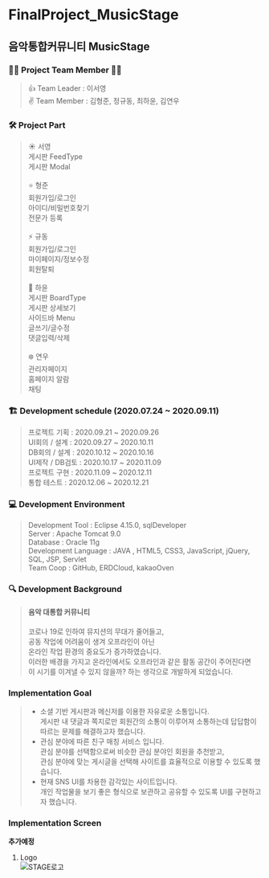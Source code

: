 # **FinalProject_MusicStage**
## 음악통합커뮤니티 MusicStage

### :raising_hand_woman: Project Team Member :raising_hand_man:
> :thumbsup: Team Leader : 이서영 <br>
> :v: Team Member : 김형준, 정규동, 최하윤, 김연우<br>

### :hammer_and_wrench: Project Part
> :sunny: 서영<br>
게시판 FeedType<br>
게시판 Modal<br><br>
> 	:star: 형준<br>
회원가입/로그인<br>
아이디/비밀번호찾기<br>
전문가 등록<br><br>
> :zap: 규동<br>
회원가입/로그인<br>
마이페이지/정보수정<br>
회원탈퇴<br><br>
> :crescent_moon: 하윤<br>
게시판 BoardType<br>
게시판 상세보기<br>
사이드바 Menu<br>
글쓰기/글수정<br>
댓글입력/삭제<br><br>
> :snowflake: 연우<br>
관리자페이지<br>
홈페이지 알람<br>
채팅<br>


### :building_construction: Development schedule (2020.07.24 ~ 2020.09.11)
> 프로젝트 기획 : 2020.09.21 ~ 2020.09.26<br>
> UI회의 / 설계 : 2020.09.27 ~ 2020.10.11<br>
> DB회의 / 설계 : 2020.10.12 ~ 2020.10.16<br>
> UI제작 / DB검토 : 2020.10.17 ~ 2020.11.09<br>
> 프로젝트 구현 : 2020.11.09 ~ 2020.12.11<br>
> 통합 테스트 : 2020.12.06 ~ 2020.12.21<br>

### :computer:  Development Environment
> Development Tool : Eclipse 4.15.0, sqlDeveloper<br>
> Server : Apache Tomcat 9.0<br>
> Database : Oracle 11g<br>
> Development Language : JAVA , HTML5, CSS3, JavaScript, jQuery, SQL, JSP, Servlet<br>
> Team Coop : GitHub, ERDCloud, kakaoOven<br>

### :mag: Development Background
> #### 음악 대통합 커뮤니티<br>
> 코로나 19로 인하여 뮤지션의 무대가 줄어들고,<br>
> 공동 작업에 어려움이 생겨 오프라인이 아닌<br>
> 온라인 작업 환경의 중요도가 증가하였습니다.<br>
> 이러한 배경을 가지고 온라인에서도 오프라인과 같은 활동 공간이 주어진다면<br>
> 이 시기를 이겨낼 수 있지 않을까? 하는 생각으로 개발하게 되었습니다.<br>

###  Implementation Goal
> - 소셜 기반 게시판과 메신저를 이용한 자유로운 소통입니다.<br>
> 게시판 내 댓글과 쪽지로만 회원간의 소통이 이루어져 소통하는데 답답함이 따르는 문제를 해결하고자 했습니다.
> - 관심 분야에 따른 친구 매칭 서비스 입니다.<br>
> 관심 분야를 선택함으로써 비슷한 관심 분야인 회원을 추천받고,
> <br> 관심 분야에 맞는 게시글을 선택해 사이트를 효율적으로 이용할 수 있도록 했습니다.
> - 현재 SNS UI를 차용한 감각있는 사이트입니다.<br>
> 개인 작업물을 보기 좋은 형식으로 보관하고 공유할 수 있도록 UI를 구현하고자 했습니다.

###  Implementation Screen
__추가예정__

1. Logo <br>
![STAGE로고](https://user-images.githubusercontent.com/66005208/103438161-61c23680-4c73-11eb-8435-3176b412d837.png)
